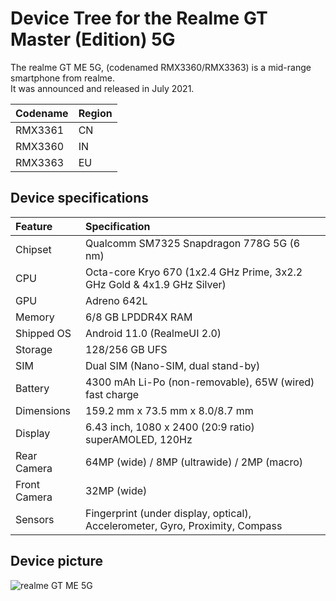 # Device Tree for the Realme GT Master (Edition) 5G

The realme GT ME 5G, (codenamed RMX3360/RMX3363) is a mid-range smartphone from realme.  
It was announced and released in July 2021.  

|   Codename          |   Region     |
| --------------------| :------------|
|   RMX3361           |     CN       |
|   RMX3360           |     IN       |
|   RMX3363           |     EU       |

## Device specifications

| Feature               | Specification                                                                 |
| :---------------------| :-----------------------------------------------------------------------------|
| Chipset               | Qualcomm SM7325 Snapdragon 778G 5G (6 nm)                                     |
| CPU                   | Octa-core Kryo 670 (1x2.4 GHz Prime, 3x2.2 GHz Gold & 4x1.9 GHz Silver)       |
| GPU                   | Adreno 642L                                                                   |
| Memory                | 6/8 GB LPDDR4X RAM                                                            |
| Shipped OS            | Android 11.0 (RealmeUI 2.0)                                                   |
| Storage               | 128/256 GB UFS                                                                |
| SIM                   | Dual SIM (Nano-SIM, dual stand-by)                                            |
| Battery               | 4300 mAh Li-Po (non-removable), 65W (wired) fast charge                       |
| Dimensions            | 159.2 mm x 73.5 mm x 8.0/8.7 mm                                               |
| Display               | 6.43 inch, 1080 x 2400 (20:9 ratio) superAMOLED, 120Hz                        |
| Rear Camera           | 64MP (wide) / 8MP (ultrawide) / 2MP (macro)                                   |
| Front Camera          | 32MP (wide)                                                                   |
| Sensors               | Fingerprint (under display, optical), Accelerometer, Gyro, Proximity, Compass |

## Device picture

![realme GT ME 5G](https://www.knowyourmobile.com/wp-content/uploads/2021/09/RealMe-GT-Master-Edition-Review-4-1024x699.webp)